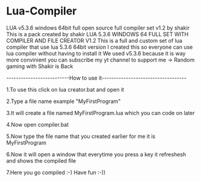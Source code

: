 # Lua-Compiler
LUA v5.3.6 windows 64bit full open source full compiler set v1.2 by shakir
This is a pack created by shakir
LUA 5.3.6 WINDOWS 64 FULL SET WITH COMPILER AND FILE CREATOR V1.2
This is a full and custom set of lua compiler that use lua 5.3.6 64bit version
I created this so everyone can use lua compiler without having to install it
We used v5.3.6 because it is way more convinient
you can subscribe my yt channel to support me -> Random gaming with Shakir is Back


--------------------------How to use it-----------------------------------

1.To use this click on lua creator.bat and open it

2.Type a file name example "MyFirstProgram"

3.It will create a file named MyFirstProgram.lua which you can code on later

4.Now open compiler.bat

5.Now type the file name that you created earlier for me it is MyFirstProgram

6.Now it will open a window that everytime you press a key it refreshesh and shows the compiled file

7.Here you go compiled :-)
Have fun :-))

